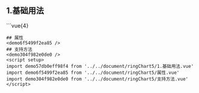 ## 1.基础用法
<demo57db0eff98f4 />
```vue{4}
<template>
    <ring-chart-5 ref="chartRef" v-bind="chartOption"></ring-chart-5>
</template>

<script setup>
import { ref, onMounted } from 'vue';

const chartRef = ref();

const seriesData = [
    { value: 1048, name: '正常' },
    { value: 735, name: '故障' },
    { value: 580, name: '告警' },
    { value: 484, name: '离线' },
    { value: 123, name: '危险' }
];
// 组合配置项
const chartOption = {
    seriesData
};

onMounted(() => chartRef.value.renderChart());
</script>
<style lang="scss" scoped>
.zrx-chart {
    height: 664px;
    background-color: rgb(3, 43, 68);
}
</style>
```
## 属性
<demo6f5499f2ea85 />
## 支持方法
<demo304f982e0de0 />
<script setup>
import demo57db0eff98f4 from '../../document/ringChart5/1.基础用法.vue'
import demo6f5499f2ea85 from '../../document/ringChart5/属性.vue'
import demo304f982e0de0 from '../../document/ringChart5/支持方法.vue'
</script>